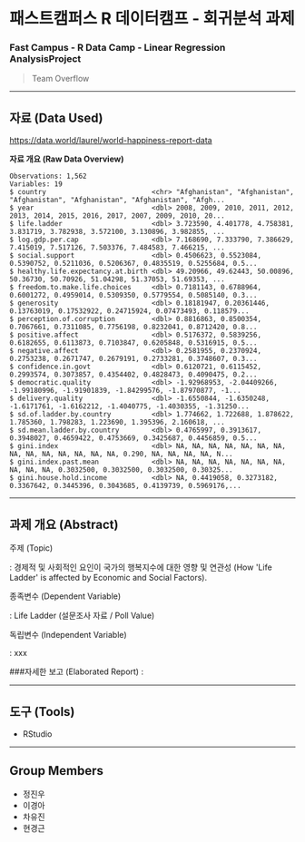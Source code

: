 # 패스트캠퍼스 R 데이터캠프 - 회귀분석 과제
### Fast Campus - R Data Camp - Linear Regression AnalysisProject
> Team Overflow
___
## 자료 (Data Used)
<https://data.world/laurel/world-happiness-report-data>

**자료 개요 (Raw Data Overview)**
```
Observations: 1,562
Variables: 19
$ country                          <chr> "Afghanistan", "Afghanistan", "Afghanistan", "Afghanistan", "Afghanistan", "Afgh...
$ year                             <dbl> 2008, 2009, 2010, 2011, 2012, 2013, 2014, 2015, 2016, 2017, 2007, 2009, 2010, 20...
$ life.ladder                      <dbl> 3.723590, 4.401778, 4.758381, 3.831719, 3.782938, 3.572100, 3.130896, 3.982855, ...
$ log.gdp.per.cap                  <dbl> 7.168690, 7.333790, 7.386629, 7.415019, 7.517126, 7.503376, 7.484583, 7.466215, ...
$ social.support                   <dbl> 0.4506623, 0.5523084, 0.5390752, 0.5211036, 0.5206367, 0.4835519, 0.5255684, 0.5...
$ healthy.life.expectancy.at.birth <dbl> 49.20966, 49.62443, 50.00896, 50.36730, 50.70926, 51.04298, 51.37053, 51.69353, ...
$ freedom.to.make.life.choices     <dbl> 0.7181143, 0.6788964, 0.6001272, 0.4959014, 0.5309350, 0.5779554, 0.5085140, 0.3...
$ generosity                       <dbl> 0.18181947, 0.20361446, 0.13763019, 0.17532922, 0.24715924, 0.07473493, 0.118579...
$ perception.of.corruption         <dbl> 0.8816863, 0.8500354, 0.7067661, 0.7311085, 0.7756198, 0.8232041, 0.8712420, 0.8...
$ positive.affect                  <dbl> 0.5176372, 0.5839256, 0.6182655, 0.6113873, 0.7103847, 0.6205848, 0.5316915, 0.5...
$ negative.affect                  <dbl> 0.2581955, 0.2370924, 0.2753238, 0.2671747, 0.2679191, 0.2733281, 0.3748607, 0.3...
$ confidence.in.govt               <dbl> 0.6120721, 0.6115452, 0.2993574, 0.3073857, 0.4354402, 0.4828473, 0.4090475, 0.2...
$ democratic.quality               <dbl> -1.92968953, -2.04409266, -1.99180996, -1.91901839, -1.84299576, -1.87970877, -1...
$ delivery.quality                 <dbl> -1.6550844, -1.6350248, -1.6171761, -1.6162212, -1.4040775, -1.4030355, -1.31250...
$ sd.of.ladder.by.country          <dbl> 1.774662, 1.722688, 1.878622, 1.785360, 1.798283, 1.223690, 1.395396, 2.160618, ...
$ sd.mean.ladder.by.country        <dbl> 0.4765997, 0.3913617, 0.3948027, 0.4659422, 0.4753669, 0.3425687, 0.4456859, 0.5...
$ gini.index                       <dbl> NA, NA, NA, NA, NA, NA, NA, NA, NA, NA, NA, NA, NA, NA, 0.290, NA, NA, NA, NA, N...
$ gini.index.past.mean             <dbl> NA, NA, NA, NA, NA, NA, NA, NA, NA, NA, 0.3032500, 0.3032500, 0.3032500, 0.30325...
$ gini.house.hold.income           <dbl> NA, 0.4419058, 0.3273182, 0.3367642, 0.3445396, 0.3043685, 0.4139739, 0.5969176,...
```
___
## 과제 개요 (Abstract)

주제 (Topic)

:    경제적 및 사회적인 요인이 국가의 행복지수에 대한 영향 및 연관성
(How 'Life Ladder' is affected by Economic and Social Factors).


종족변수 (Dependent Variable)

:    Life Ladder (설문조사 자료 / Poll Value)

독립변수 (Independent Variable)

:    xxx

###자세한 보고 (Elaborated Report) : <url>
___
## 도구 (Tools)
* RStudio

___
## Group Members
* 정진우
* 이경아
* 차유진
* 현경근
